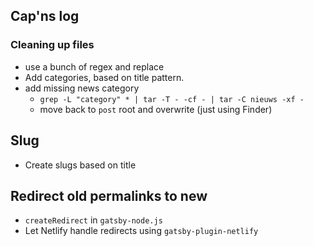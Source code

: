 ## Cap'ns log
### Cleaning up files
* use a bunch of regex and replace
* Add categories, based on title pattern.
* add missing news category
  * `grep -L "category" * | tar -T - -cf - | tar -C nieuws -xf -`
  * move back to `post` root and overwrite (just using Finder)

## Slug
* Create slugs based on title

## Redirect old permalinks to new
* `createRedirect` in `gatsby-node.js`
* Let Netlify handle redirects using `gatsby-plugin-netlify`
